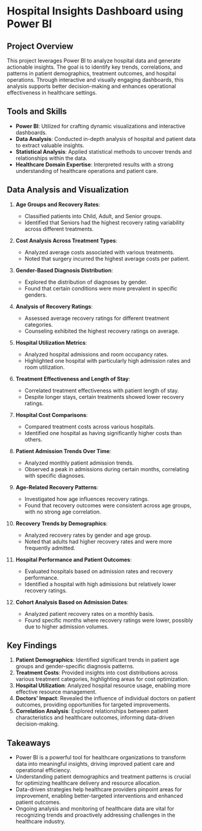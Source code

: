 # Hospital Insights Dashboard using Power BI

## Project Overview
This project leverages Power BI to analyze hospital data and generate actionable insights. The goal is to identify key trends, correlations, and patterns in patient demographics, treatment outcomes, and hospital operations. Through interactive and visually engaging dashboards, this analysis supports better decision-making and enhances operational effectiveness in healthcare settings.

## Tools and Skills
- **Power BI**: Utilized for crafting dynamic visualizations and interactive dashboards.
- **Data Analysis**: Conducted in-depth analysis of hospital and patient data to extract valuable insights.
- **Statistical Analysis**: Applied statistical methods to uncover trends and relationships within the data.
- **Healthcare Domain Expertise**: Interpreted results with a strong understanding of healthcare operations and patient care.

## Data Analysis and Visualization
1. **Age Groups and Recovery Rates**:
   - Classified patients into Child, Adult, and Senior groups.
   - Identified that Seniors had the highest recovery rating variability across different treatments.

2. **Cost Analysis Across Treatment Types**:
   - Analyzed average costs associated with various treatments.
   - Noted that surgery incurred the highest average costs per patient.

3. **Gender-Based Diagnosis Distribution**:
   - Explored the distribution of diagnoses by gender.
   - Found that certain conditions were more prevalent in specific genders.

4. **Analysis of Recovery Ratings**:
   - Assessed average recovery ratings for different treatment categories.
   - Counseling exhibited the highest recovery ratings on average.

5. **Hospital Utilization Metrics**:
   - Analyzed hospital admissions and room occupancy rates.
   - Highlighted one hospital with particularly high admission rates and room utilization.

6. **Treatment Effectiveness and Length of Stay**:
   - Correlated treatment effectiveness with patient length of stay.
   - Despite longer stays, certain treatments showed lower recovery ratings.

7. **Hospital Cost Comparisons**:
   - Compared treatment costs across various hospitals.
   - Identified one hospital as having significantly higher costs than others.

8. **Patient Admission Trends Over Time**:
    - Analyzed monthly patient admission trends.
    - Observed a peak in admissions during certain months, correlating with specific diagnoses.

9. **Age-Related Recovery Patterns**:
    - Investigated how age influences recovery ratings.
    - Found that recovery outcomes were consistent across age groups, with no strong age correlation.

10. **Recovery Trends by Demographics**:
    - Analyzed recovery rates by gender and age group.
    - Noted that adults had higher recovery rates and were more frequently admitted.

11. **Hospital Performance and Patient Outcomes**:
    - Evaluated hospitals based on admission rates and recovery performance.
    - Identified a hospital with high admissions but relatively lower recovery ratings.

12. **Cohort Analysis Based on Admission Dates**:
    - Analyzed patient recovery rates on a monthly basis.
    - Found specific months where recovery ratings were lower, possibly due to higher admission volumes.

## Key Findings
1. **Patient Demographics**: Identified significant trends in patient age groups and gender-specific diagnosis patterns.
2. **Treatment Costs**: Provided insights into cost distributions across various treatment categories, highlighting areas for cost optimization.
3. **Hospital Utilization**: Analyzed hospital resource usage, enabling more effective resource management.
4. **Doctors' Impact**: Revealed the influence of individual doctors on patient outcomes, providing opportunities for targeted improvements.
5. **Correlation Analysis**: Explored relationships between patient characteristics and healthcare outcomes, informing data-driven decision-making.

## Takeaways
- Power BI is a powerful tool for healthcare organizations to transform data into meaningful insights, driving improved patient care and operational efficiency.
- Understanding patient demographics and treatment patterns is crucial for optimizing healthcare delivery and resource allocation.
- Data-driven strategies help healthcare providers pinpoint areas for improvement, enabling better-targeted interventions and enhanced patient outcomes.
- Ongoing analysis and monitoring of healthcare data are vital for recognizing trends and proactively addressing challenges in the healthcare industry.